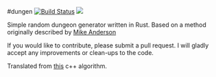 #dungen [![Build Status](https://travis-ci.org/tsujin/dungen.svg?branch=master)](https://travis-ci.org/tsujin/dungen) [![](http://meritbadge.herokuapp.com/dungen)](https://crates.io/crates/dungen)

Simple random dungeon generator written in Rust. Based on a method originally described by [Mike Anderson](http://www.roguebasin.com/index.php?title=Mike_Anderson)

If you would like to contribute, please submit a pull request. I will gladly accept any improvements or clean-ups to the code. 

Translated from [this](http://www.roguebasin.com/index.php?title=C%2B%2B_Example_of_Dungeon-Building_Algorithm#Version_3) c++ algorithm.